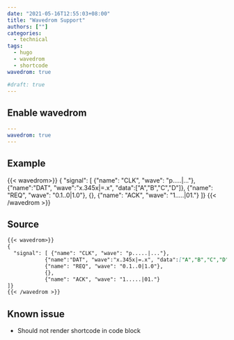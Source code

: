 ```yaml
---
date: "2021-05-16T12:55:03+08:00"
title: "Wavedrom Support"
authors: [""]
categories:
  - technical
tags:
  - hugo
  - wavedrom
  - shortcode
wavedrom: true

#draft: true
---
```




## Enable wavedrom


```yaml
---
wavedrom: true
---
```

## Example


{{< wavedrom>}}
{ 
  "signal": [ {"name": "CLK", "wave": "p.....|..."},
            {"name":"DAT", "wave":"x.345x|=.x", "data":["A","B","C","D"]},
            {"name": "REQ", "wave": "0.1..0|1.0"},
            {},
            {"name": "ACK", "wave": "1.....|01."}
]}
{{< /wavedrom >}}



## Source

```md
{{< wavedrom>}}
{ 
  "signal": [ {"name": "CLK", "wave": "p.....|..."},
            {"name":"DAT", "wave":"x.345x|=.x", "data":["A","B","C","D"]},
            {"name": "REQ", "wave": "0.1..0|1.0"},
            {},
            {"name": "ACK", "wave": "1.....|01."}
]}
{{< /wavedrom >}}
```


## Known issue

* Should not render shortcode in code block

